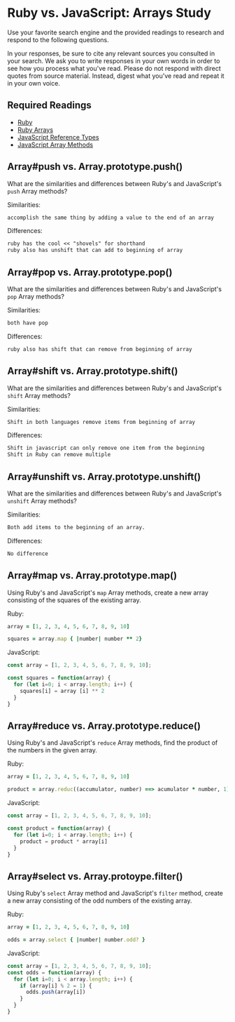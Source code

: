 # Ruby vs. JavaScript: Arrays Study

Use your favorite search engine and the provided readings to research and
respond to the following questions.

In your responses, be sure to cite any relevant sources you consulted in your
search. We ask you to write responses in your own words in order to see how you
process what you've read. Please do not respond with direct quotes from source
material. Instead, digest what you've read and repeat it in your own voice.

## Required Readings

-   [Ruby](https://github.com/ga-wdi-boston/ruby)
-   [Ruby Arrays](https://github.com/ga-wdi-boston/ruby-arrays)
-   [JavaScript Reference Types](https://github.com/ga-wdi-boston/js-reference-types)
-   [JavaScript Array Methods](https://github.com/ga-wdi-boston/js-array-methods)

## Array#push vs. Array.prototype.push()

What are the similarities and differences between Ruby's and JavaScript's `push`
Array methods?

Similarities:

```md
accomplish the same thing by adding a value to the end of an array
```

Differences:

```md
ruby has the cool << "shovels" for shorthand
ruby also has unshift that can add to beginning of array
```

## Array#pop vs. Array.prototype.pop()

What are the similarities and differences between Ruby's and JavaScript's `pop`
Array methods?

Similarities:

```md
both have pop
```

Differences:

```md
ruby also has shift that can remove from beginning of array
```

## Array#shift vs. Array.prototype.shift()

What are the similarities and differences between Ruby's and JavaScript's
`shift` Array methods?

Similarities:

```md
Shift in both languages remove items from beginning of array
```

Differences:

```md
Shift in javascript can only remove one item from the beginning
Shift in Ruby can remove multiple
```

## Array#unshift vs. Array.prototype.unshift()

What are the similarities and differences between Ruby's and JavaScript's
`unshift` Array methods?

Similarities:

```md
Both add items to the beginning of an array.
```

Differences:

```md
No difference
```

## Array#map vs. Array.prototype.map()

Using Ruby's and JavaScript's `map` Array methods, create a new array consisting
of the squares of the existing array.

Ruby:

```ruby
array = [1, 2, 3, 4, 5, 6, 7, 8, 9, 10]

squares = array.map { |number| number ** 2}
```

JavaScript:

```javascript
const array = [1, 2, 3, 4, 5, 6, 7, 8, 9, 10];

const squares = function(array) {
  for (let i=0; i < array.length; i++) {
    squares[i] = array [i] ** 2
  }
}
```

## Array#reduce vs. Array.prototype.reduce()

Using Ruby's and JavaScript's `reduce` Array methods, find the product of the
numbers in the given array.

Ruby:

```ruby
array = [1, 2, 3, 4, 5, 6, 7, 8, 9, 10]

product = array.reduc((accumulator, number) ==> acumulator * number, 1)
```

JavaScript:

```javascript
const array = [1, 2, 3, 4, 5, 6, 7, 8, 9, 10];

const product = function(array) {
  for (let i=0; i < array.length; i++) {
    product = product * array[i]
  }
}
```

## Array#select vs. Array.protoype.filter()

Using Ruby's `select` Array method and JavaScript's `filter` method, create a
new array consisting of the odd numbers of the existing array.

Ruby:

```ruby
array = [1, 2, 3, 4, 5, 6, 7, 8, 9, 10]

odds = array.select { |number| number.odd? }
```

JavaScript:

```javascript
const array = [1, 2, 3, 4, 5, 6, 7, 8, 9, 10];
const odds = function(array) {
  for (let i=0; i < array.length; i++) {
    if (array[i] % 2 = 1) {
      odds.push(array[i])
    }
  }
}

```
